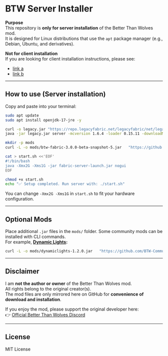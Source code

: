# BTW Server Installer

**Purpose**  
This repository is **only for server installation** of the Better Than Wolves mod.  
It is designed for Linux distributions that use the `apt` package manager (e.g., Debian, Ubuntu, and derivatives).

**Not for client installation**  
If you are looking for client installation instructions, please see:  
- [link a](https://wiki.btwce.com/index.php?title=3.0.0_Beta)  
- [link b](https://github.com/GencoreOperative/btw-installer)

---

## How to use (Server installation)

Copy and paste into your terminal:

```bash
sudo apt update
sudo apt install openjdk-17-jre -y

curl -o legacy.jar "https://repo.legacyfabric.net/legacyfabric/net/legacyfabric/fabric-installer/1.1.0/fabric-installer-1.1.0.jar"
java -jar legacy.jar server -mcversion 1.6.4 -loader 0.15.11 -downloadMinecraft

mkdir -p mods
curl -L -o mods/btw-fabric-3.0.0-beta-snapshot-5.jar   "https://github.com/dinhkarate/btw-server-installer/releases/download/v3.0.0-beta-snapshot.5/btw-fabric-3.0.0-beta-snapshot-5.jar"

cat > start.sh <<'EOF'
#!/bin/bash
java -Xmx2G -Xms1G -jar fabric-server-launch.jar nogui
EOF

chmod +x start.sh
echo "✅ Setup completed. Run server with: ./start.sh"
```

You can change `-Xmx2G -Xms1G` in `start.sh` to fit your hardware configuration.

---

## Optional Mods

Place additional `.jar` files in the `mods/` folder. Some community mods can be installed with CLI commands.  
For example, **[Dynamic Lights](https://github.com/BTW-Community/Dynamic-Lights-3):**

```bash
curl -L -o mods/dynamiclights-1.2.0.jar   "https://github.com/BTW-Community/Dynamic-Lights-3/releases/download/3.0/dynamiclights-1.2.0.jar"
```

---

## Disclaimer

I am **not the author or owner** of the Better Than Wolves mod.  
All rights belong to the original creator(s).  
The mod files are only mirrored here on GitHub for **convenience of download and installation**.  

If you enjoy the mod, please support the original developer here:  
👉 [Official Better Than Wolves Discord](https://discord.com/invite/fhMK5kx)

---

## License

MIT License
